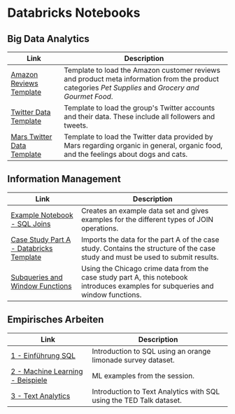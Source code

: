 # Databricks Notebooks

## Big Data Analytics

| Link                                                                                                                                    | Description                                                                                                                                           |
| --------------------------------------------------------------------------------------------------------------------------------------- | ----------------------------------------------------------------------------------------------------------------------------------------------------- |
| [Amazon Reviews Template](https://winf-hsos.github.io/databricks-notebooks/big-data-analytics/Amazon%20Reviews%20Template.html)         | Template to load the Amazon customer reviews  and product meta information from the product categories _Pet Supplies_ and _Grocery and Gourmet Food_. |
| [Twitter Data Template](https://winf-hsos.github.io/databricks-notebooks/big-data-analytics/Twitter%20Data%20Template.html)             | Template to load the group's Twitter accounts and their data. These include all followers and tweets.                                                 |
| [Mars Twitter Data Template](https://winf-hsos.github.io/databricks-notebooks/big-data-analytics/Mars%20Twitter%20Data%20Template.html) | Template to load the Twitter data provided by Mars regarding organic in general, organic food, and the feelings about dogs and cats.                  |

## Information Management

| Link                                                                                                                                                                | Description                                                                                                                     |
| ------------------------------------------------------------------------------------------------------------------------------------------------------------------- | ------------------------------------------------------------------------------------------------------------------------------- |
| [Example Notebook - SQL Joins](https://winf-hsos.github.io/databricks-notebooks/information-management/Example%20Notebook%20-%20SQL%20Joins.html)                   | Creates an example data set and gives examples for the different types of JOIN operations.                                      |
| [Case Study Part A - Databricks Template](https://winf-hsos.github.io/databricks-notebooks/information-management/Template%20Case%20A%20Crimes%20in%20Chicago.html) | Imports the data for the part A of the case study. Contains the structure of the case study and must be used to submit results. |
| [Subqueries and Window Functions](https://winf-hsos.github.io/databricks-notebooks/information-management/Subqueries%20and%20Window%20Functions.html)               | Using the Chicago crime data from the case study part A, this notebook introduces examples for subqueries and window functions. |

## Empirisches Arbeiten

| Link                                                                                                                                                      | Description                                                         |
| --------------------------------------------------------------------------------------------------------------------------------------------------------- | ------------------------------------------------------------------- |
| [1 - Einführung SQL](https://winf-hsos.github.io/databricks-notebooks/empirisches-arbeiten/1%20-%20Einf%C3%BChrung%20SQL.html)                            | Introduction to SQL using an orange limonade survey dataset.        |
| [2 - Machine Learning - Beispiele](https://winf-hsos.github.io/databricks-notebooks/empirisches-arbeiten/2%20-%20Machine%20Learning%20-%20Beispiele.html) | ML examples from the session.                                       |
| [3 - Text Analytics](https://winf-hsos.github.io/databricks-notebooks/empirisches-arbeiten/3%20-%20Text%20Analytics.html)                                 | Introduction to Text Analytics with SQL using the TED Talk dataset. |

